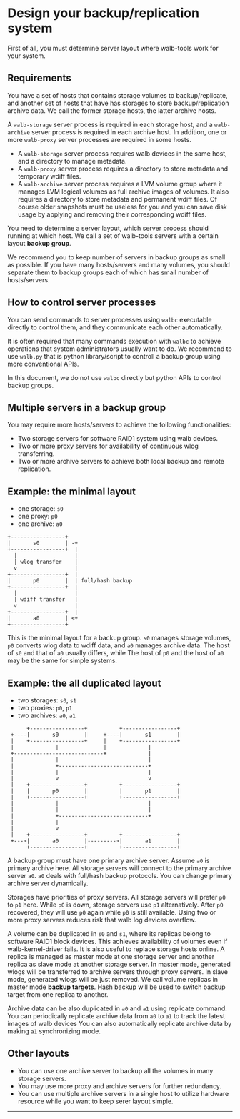 # Design your backup/replication system

First of all, you must determine server layout where walb-tools work for your system.


## Requirements

You have a set of hosts that contains storage volumes to backup/replicate,
and another set of hosts that have has storages to store backup/replication archive data.
We call the former storage hosts, the latter archive hosts.

A `walb-storage` server process is required in each storage host,
and a `walb-archive` server process is required in each archive host.
In addition, one or more `walb-proxy` server processes are required
in some hosts.

- A `walb-storage` server process requires walb devices in the same host,
  and a directory to manage metadata.
- A `walb-proxy` server process requires a directory to store
  metadata and temporary wdiff files.
- A `walb-archive` server process requires a LVM volume group where
  it manages LVM logical volumes as full archive images of volumes.
  It also requires a directory to store metadata and
  permanent wdiff files. Of course older snapshots must be useless for you
  and you can save disk usage by applying and removing their corresponding wdiff files.

You need to determine a server layout, which server process should running at which host.
We call a set of walb-tools servers with a certain layout **backup group**.

We recommend you to keep number of servers in backup groups as small as possible.
If you have many hosts/servers and many volumes, you should separate them to
backup groups each of which has small number of hosts/servers.


## How to control server processes

You can send commands to server processes  using `walbc` executable directly to control them,
and they communicate each other automatically.

It is often required that many commands execution with `walbc` to achieve
operations that system administrators usually want to do.
We recommend to use `walb.py` that is python library/script to
controll a backup group using more conventional APIs.

In this document, we do not use `walbc` directly but
python APIs to control backup groups.


## Multiple servers in a backup group

You may require more hosts/servers to achieve the following functionalities:
- Two storage servers for software RAID1 system using walb devices.
- Two or more proxy servers for availability of continuous wlog transferring.
- Two or more archive servers to achieve both local backup and remote replication.


## Example: the minimal layout

- one storage: `s0`
- one proxy: `p0`
- one archive: `a0`

```
+-----------------+
|       s0        | -+
+-----------------+  |
  |                  |
  | wlog transfer    |
  v                  |
+-----------------+  |
|       p0        |  | full/hash backup
+-----------------+  |
  |                  |
  | wdiff transfer   |
  v                  |
+-----------------+  |
|       a0        | <+
+-----------------+
```

This is the minimal layout for a backup group.
`s0` manages storage volumes, `p0` converts wlog data to wdiff data,
and `a0` manages archive data.
The host of `s0` and that of `a0` usually differs, while
The host of `p0` and the host of `a0` may be the same for simple systems.


## Example: the all duplicated layout

- two storages: `s0`, `s1`
- two proxies: `p0`, `p1`
- two archives: `a0`, `a1`

```
      +-----------------+          +-----------------+
 +----|       s0        |     +----|       s1        |
 |    +-----------------+     |    +-----------------+
 |             |              |             |
 +----------------------------+             |
 |             |                            |
 |             +----------------------------+
 |             |                            |
 |             v                            v
 |    +-----------------+          +-----------------+
 |    |       p0        |          |       p1        |
 |    +-----------------+          +-----------------+
 |             |                            |
 |             |                            |
 |             +----------------------------+
 |             |
 |             v
 |    +-----------------+          +-----------------+
 +--->|       a0        |--------->|       a1        |
      +-----------------+          +-----------------+
```

A backup group must have one primary archive server.
Assume `a0` is primary archive here.
All storage servers will connect to the primary archive server `a0`.
`a0` deals with full/hash backup protocols.
You can change primary archive server dynamically.

Storages have priorities of proxy servers.
All storage servers will prefer `p0` to `p1` here.
While `p0` is down, storage servers use `p1` alternatively.
After `p0` recovered, they will use `p0` again while `p0` is still available.
Using two or more proxy servers reduces risk that walb log devices overflow.

A volume can be duplicated in `s0` and `s1`,
where its replicas belong to software RAID1 block devices.
This achieves availability of volumes even if walb-kernel-driver fails.
It is also useful to replace storage hosts online.
A replica is managed as master mode at one storage server and
another replica as slave mode at another storage server.
In master mode, generated wlogs will be transferred to archive servers
through proxy servers.
In slave mode, generated wlogs will be just removed.
We call volume replicas in master mode **backup targets**.
Hash backup will be used to switch backup target from one replica to another.

Archive data can be also duplicated in `a0` and `a1` using replicate command.
You can periodically replicate archive data from `a0` to `a1` to track the latest images of walb devices
You can also automatically replicate archive data by making `a1` synchronizing mode.


## Other layouts

- You can use one archive server to backup all the volumes in many storage servers.
- You may use more proxy and archive servers for further redundancy.
- You can use multiple archive servers in a single host to utilize hardware resource
  while you want to keep serer layout simple.

-----
